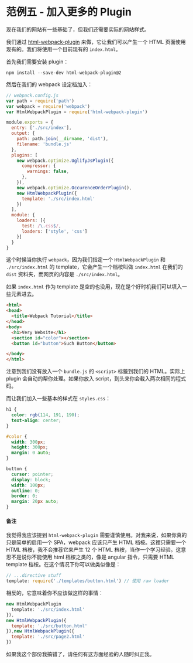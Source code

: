 # 范例五 - 加入更多的 Plugin

现在我们的网站有一些基础了，但我们还需要实际的网站样式。

我们通过 [html-webpack-plugin](https://github.com/ampedandwired/html-webpack-plugin) 来做，它让我们可以产生一个 HTML 页面使用现有的。我们将使用一个目前现有的 `index.html`。

首先我们需要安装 plugin：

    npm install --save-dev html-webpack-plugin@2

然后在我们的 webpack 设定档加入：

```javascript
// webpack.config.js
var path = require('path')
var webpack = require('webpack')
var HtmlWebpackPlugin = require('html-webpack-plugin')

module.exports = {
  entry: ['./src/index'],
  output: {
    path: path.join(__dirname, 'dist'),
    filename: 'bundle.js'
  },
  plugins: [
    new webpack.optimize.UglifyJsPlugin({
      compressor: {
        warnings: false,
      },
    }),
    new webpack.optimize.OccurenceOrderPlugin(),
    new HtmlWebpackPlugin({
      template: './src/index.html'
    })
  ],
  module: {
    loaders: [{
      test: /\.css$/,
      loaders: ['style', 'css']
    }]
  }
}
```

这个时候当你执行 `webpack`，因为我们指定一个 `HtmlWebpackPlugin` 和 `./src/index.html` 的 template，它会产生一个档桉叫做 `index.html` 在我们的 `dist` 资料夹，而网页的内容是 `./src/index.html`。

如果 `index.html` 作为 template 是空的也没用，现在是个好时机我们可以填入一些元素进去。

```html
<html>
<head>
  <title>Webpack Tutorial</title>
</head>
<body>
  <h1>Very Website</h1>
  <section id="color"></section>
  <button id="button">Such Button</button>

</body>
</html>
```

注意到我们没有放入一个 `bundle.js` 的 `<script>` 标籤到我们的 HTML。实际上 plugin 会自动的帮你处理。如果你放入 script，到头来你会载入两次相同的程式码。

而让我们加入一些基本的样式在 `styles.css`：

```css
h1 {
  color: rgb(114, 191, 190);
  text-align: center;
}

#color {
  width: 300px;
  height: 300px;
  margin: 0 auto;
}

button {
  cursor: pointer;
  display: block;
  width: 100px;
  outline: 0;
  border: 0;
  margin: 20px auto;
}
```

#### 备注

我觉得我应该提到 `html-webpack-plugin` 需要谨慎使用。对我来说，如果你真的只是简单的启用一个 SPA，webpack 应该只产生 HTML 档桉。这裡只需要一个 HTML 档桉，我不会推荐它来产生 12 个 HTML 档桉，当作一个学习经验。这意思不是说你不能使用 html 档桉之类的，像是 angular 指令，只需要 HTML template 档桉。在这个情况下你可以做类似像是：

```javascript
// ...directive stuff
template: require('./templates/button.html') // 使用 raw loader
```

相反的，它意味着你不应该做这样的事情︰

```javascript
new HtmlWebpackPlugin
  template: './src/index.html'
}),
new HtmlWebpackPlugin({
  template: './src/button.html'
}),new HtmlWebpackPlugin({
  template: './src/page2.html'
})
```

如果我这个部份我搞错了，请任何有这方面经验的人随时纠正我。

